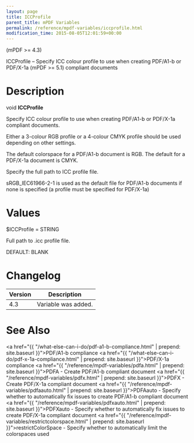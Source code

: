 ```yaml
---
layout: page
title: ICCProfile
parent_title: mPDF Variables
permalink: /reference/mpdf-variables/iccprofile.html
modification_time: 2015-08-05T12:01:59+00:00
---
```


(mPDF >= 4.3)

ICCProfile – Specify ICC colour profile to use when creating PDF/A1-b or PDF/X-1a (mPDF >= 5.1) compliant documents

# Description

void **ICCProfile**

Specify ICC colour profile to use when creating PDF/A1-b or PDF/X-1a compliant documents. 

Either a 3-colour RGB profile or a 4-colour CMYK profile should be used depending on other settings.

The default colorspace for a PDF/A1-b document is RGB. The default for a PDF/X-1a document is CMYK.

Specify the full path to ICC profile file.

sRGB_IEC61966-2-1 is used as the default file for PDF/A1-b documents if none is specified 
(a profile must be specified for PDF/X-1a)

# Values

<span class="parameter">$ICCProfile</span> = <span class="smallblock">STRING</span>

Full path to .icc profile file.

<span class="smallblock">DEFAULT</span>: <span class="smallblock">BLANK</span> <span class="smallblock"></span>

# Changelog

<table class="table">
    <thead>
        <tr>
            <th>Version</th>
            <th>Description</th>
        </tr>
    </thead>
    <tbody>
        <tr>
            <td>4.3</td>
            <td>Variable was added.</td>
        </tr>
    </tbody>
</table>


# See Also

<a href="{{ "/what-else-can-i-do/pdf-a1-b-compliance.html" | prepend: site.baseurl }}">PDF/A1-b compliance</a>
<a href="{{ "/what-else-can-i-do/pdf-x-1a-compliance.html" | prepend: site.baseurl }}">PDF/X-1a compliance</a>
<a href="{{ "/reference/mpdf-variables/pdfa.html" | prepend: site.baseurl }}">PDFA</a> - Create PDF/A1-b compliant document
<a href="{{ "/reference/mpdf-variables/pdfx.html" | prepend: site.baseurl }}">PDFX</a> - Create PDF/X-1a compliant document
<a href="{{ "/reference/mpdf-variables/pdfaauto.html" | prepend: site.baseurl }}">PDFAauto</a> - Specify whether to automatically fix issues to create PDF/A1-b compliant document
<a href="{{ "/reference/mpdf-variables/pdfxauto.html" | prepend: site.baseurl }}">PDFXauto</a> - Specify whether to automatically fix issues to create PDF/X-1a compliant document
<a href="{{ "/reference/mpdf-variables/restrictcolorspace.html" | prepend: site.baseurl }}">restrictColorSpace</a> - Specify whether to automatically limit the colorspaces used
